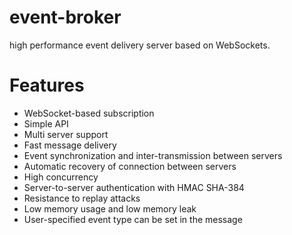# event-broker
high performance event delivery server based on WebSockets.
# Features

- WebSocket-based subscription
- Simple API
- Multi server support
- Fast message delivery
- Event synchronization and inter-transmission between servers
- Automatic recovery of connection between servers
- High concurrency
- Server-to-server authentication with HMAC SHA-384
- Resistance to replay attacks
- Low memory usage and low memory leak
- User-specified event type can be set in the message
